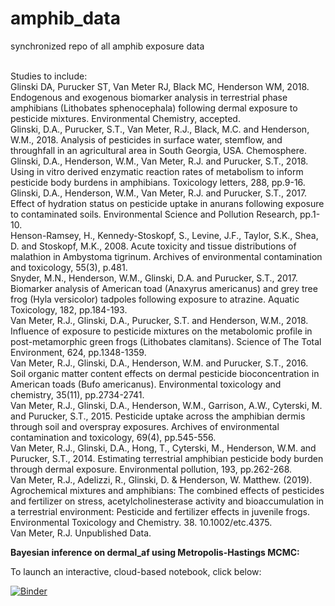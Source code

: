 # amphib_data
synchronized repo of all amphib exposure data
<br><br>

Studies to include:<br>
Glinski DA, Purucker ST, Van Meter RJ, Black MC, Henderson WM, 2018. Endogenous and exogenous biomarker analysis in terrestrial phase amphibians (Lithobates sphenocephala) following dermal exposure to pesticide mixtures. Environmental Chemistry, accepted.<br>
Glinski, D.A., Purucker, S.T., Van Meter, R.J., Black, M.C. and Henderson, W.M., 2018. Analysis of pesticides in surface water, stemflow, and throughfall in an agricultural area in South Georgia, USA. Chemosphere.<br>
Glinski, D.A., Henderson, W.M., Van Meter, R.J. and Purucker, S.T., 2018. Using in vitro derived enzymatic reaction rates of metabolism to inform pesticide body burdens in amphibians. Toxicology letters, 288, pp.9-16.<br>
Glinski, D.A., Henderson, W.M., Van Meter, R.J. and Purucker, S.T., 2017. Effect of hydration status on pesticide uptake in anurans following exposure to contaminated soils. Environmental Science and Pollution Research, pp.1-10.<br>
Henson-Ramsey, H., Kennedy-Stoskopf, S., Levine, J.F., Taylor, S.K., Shea, D. and Stoskopf, M.K., 2008. Acute toxicity and tissue distributions of malathion in Ambystoma tigrinum. Archives of environmental contamination and toxicology, 55(3), p.481.<br>
Snyder, M.N., Henderson, W.M., Glinski, D.A. and Purucker, S.T., 2017. Biomarker analysis of American toad (Anaxyrus americanus) and grey tree frog (Hyla versicolor) tadpoles following exposure to atrazine. Aquatic Toxicology, 182, pp.184-193.<br>
Van Meter, R.J., Glinski, D.A., Purucker, S.T. and Henderson, W.M., 2018. Influence of exposure to pesticide mixtures on the metabolomic profile in post-metamorphic green frogs (Lithobates clamitans). Science of The Total Environment, 624, pp.1348-1359.<br>
Van Meter, R.J., Glinski, D.A., Henderson, W.M. and Purucker, S.T., 2016. Soil organic matter content effects on dermal pesticide bioconcentration in American toads (Bufo americanus). Environmental toxicology and chemistry, 35(11), pp.2734-2741.<br>
Van Meter, R.J., Glinski, D.A., Henderson, W.M., Garrison, A.W., Cyterski, M. and Purucker, S.T., 2015. Pesticide uptake across the amphibian dermis through soil and overspray exposures. Archives of environmental contamination and toxicology, 69(4), pp.545-556.<br>
Van Meter, R.J., Glinski, D.A., Hong, T., Cyterski, M., Henderson, W.M. and Purucker, S.T., 2014. Estimating terrestrial amphibian pesticide body burden through dermal exposure. Environmental pollution, 193, pp.262-268.<br>
Van Meter, R.J., Adelizzi, R., Glinski, D. & Henderson, W. Matthew. (2019). Agrochemical mixtures and amphibians: The combined effects of pesticides and fertilizer on stress, acetylcholinesterase activity and bioaccumulation in a terrestrial environment: Pesticide and fertilizer effects in juvenile frogs. Environmental Toxicology and Chemistry. 38. 10.1002/etc.4375. <br>
Van Meter, R.J. Unpublished Data. <br>


**Bayesian inference on dermal_af using Metropolis-Hastings MCMC:**

To launch an interactive, cloud-based notebook, click below:


[![Binder](https://mybinder.org/badge.svg)](https://mybinder.org/v2/gh/puruckertom/amphib_dermal_collation/master?filepath=notebooks%2Fbayesian_inference.ipynb)

